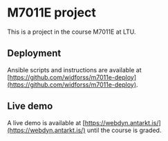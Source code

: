 # M7011E project

This is a project in the course M7011E at LTU.

## Deployment

Ansible scripts and instructions are available at [https://github.com/widforss/m7011e-deploy](https://github.com/widforss/m7011e-deploy).

## Live demo

A live demo is available at [https://webdyn.antarkt.is/](https://webdyn.antarkt.is/) until the course is graded.